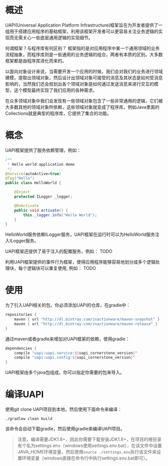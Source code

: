 # 概述

UAPI(Universal Application Platform Infrastructure)框架旨在为开发者提供了一组用于搭建应用程序的基础框架，利用该框架开发者可以更容易关注业务逻辑的实现而无需关心一些底层通用逻辑的实现细节。

何谓框架？与程序库有何区别？
框架指的是对应用程序中某一个通用领域的业务流程抽象，而程序库则是一些通用的业务逻辑的组合，两者有本质的区别。大多数框架都是由程序库进化而来的。

以面向对象设计来说，当需要开发一个应用的时候，我们会对我们的业务进行领域建模，提取出领域对象，然后设计出领域对象可接受的消息及其状态是如何受消息影响的，当然我们还会规划出各个领域对象是如何通过发送消息来进行交互的模型，这个模型最终实现了我们应用的各种需求。

在众多领域对象中我们会发现有一些领域对象包含了一些非常通用的逻辑，它们被大多数其他的领域对象所依赖，这些领域对象就变成了程序库，例如Java里面的Collections就是典型的程序库，它提供了集合的功能。

# 概念
UAPI框架提供了服务依赖管理，例如：
```Java
/**
 * Hello world application demo
 */
@Service(autoActive=true)
@Tag("Hello")
public class HelloWorld {

    @Inject
    protected ILogger _logger;

    @OnActivate
    public void activate() {
        this._logger.info("Hello World");
    }
}
```
HelloWorld服务依赖ILogger服务，UAPI框架在运行时可以为HelloWorld服务注入ILogger服务。

UAPI框架还提供了易于注入的配置服务，例如：
TODO

利用UAPI框架提供的事件行为框架，使得应用程序能够容易地划分成多个逻辑处理块，每个逻辑块可以重复使用, 例如：
TODO

# 使用
为了引入UAPI相关的包，你必须添加UAPI的仓库，在gradle中：
```groovy
repositories {
    maven { url "http://dl.bintray.com/inactionware/maven-snapshot" }
    maven { url "http://dl.bintray.com/inactionware/maven-release" }
}
```

通过maven或者gradle来增加对UAPI框架的依赖，使用gradle：
```groovy
dependencies {
    compile "uapi:uapi.service:${uapi_cornerstone_version}"
    compile "uapi:uapi.config:${uapi_cornerstone_version}"
}
```
UAPI框架由多个java包组成，你可以指定你需要的包来导入。

# 编译UAPI
使用git clone UAPI项目到本地，然后使用下面命令来编译：
```shell
./gradlew clean build
```
该命令会自动下载gradle，然后使用gradle来编译UAPI项目。

> 注意，编译需要JDK1.8+，因此你需要下载安装JDK1.8+，在项目的根目录有个名为settings.env（windows使用settings.env.bat），在该文件中设置JAVA_HOME环境变量，然后使用`source ./settings.env`执行该文件来设置环境变量（windows直接在命令行中执行settings.env.bat即可）。
